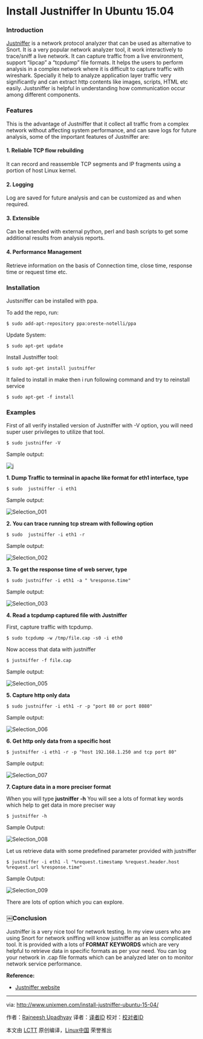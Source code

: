 Install Justniffer In Ubuntu 15.04
================================================================================
### Introduction ###

[Justniffer][1] is a network protocol analyzer that can be used as alternative to Snort. It is a very popular network analyzer tool, it work interactively to trace/sniff a live network. It can capture traffic from a live environment, support “lipcap” a “tcpdump” file formats. It helps the users to perform analysis in a complex network where it is difficult to capture traffic with wireshark. Specially it help to analyze application layer traffic very significantly and can extract http contents like images, scripts, HTML etc easily. Justsniffer is helpful in understanding how communication occur among different components.

### Features ###

This is the advantage of Justniffer that it collect all traffic from a complex network without affecting system performance, and can save logs for future analysis, some of the important features of Justniffer are:

#### 1. Reliable TCP flow rebuilding ####

It can record and reassemble TCP segments and IP fragments using a portion of host Linux kernel.

#### 2. Logging ####

Log are saved for future analysis and can be customized as and when required.

#### 3. Extensible ####

Can be extended with external  python, perl and bash scripts to get some additional results from analysis reports.

#### 4. Performance Management ####

Retrieve  information on the basis of Connection time, close time, response time or request time etc.

### Installation ###

Justsniffer can be installed with ppa.

To add the repo, run:

    $ sudo add-apt-repository ppa:oreste-notelli/ppa

Update System:

    $ sudo apt-get update

Install Justniffer tool:

    $ sudo apt-get install justniffer

It failed to install in make then i run following command and try to reinstall service

    $ sudo apt-get -f install

### Examples ###

First of all verify installed version of Justniffer with -V option, you will need super user privileges to utilize that tool.

    $ sudo justniffer -V

Sample output:

![j](http://www.unixmen.com/wp-content/uploads/2015/09/j.png)

**1. Dump Traffic to terminal in apache like format for eth1 interface, type**

    $ sudo  justniffer -i eth1

Sample output:

![Selection_001](http://www.unixmen.com/wp-content/uploads/2015/09/Selection_0013.png)

**2. You can trace running tcp stream with following option**

    $ sudo  justniffer -i eth1 -r

Sample output:

![Selection_002](http://www.unixmen.com/wp-content/uploads/2015/09/Selection_0023.png)

**3. To get the response time of web server, type**

    $ sudo justniffer -i eth1 -a " %response.time"

Sample output:

![Selection_003](http://www.unixmen.com/wp-content/uploads/2015/09/Selection_0033.png)

**4. Read a tcpdump captured file with Justniffer**

First, capture traffic with tcpdump.

    $ sudo tcpdump -w /tmp/file.cap -s0 -i eth0

Now access that data with justniffer

    $ justniffer -f file.cap

Sample output:

![Selection_005](http://www.unixmen.com/wp-content/uploads/2015/09/Selection_0056.png)

**5. Capture http only data**

    $ sudo justniffer -i eth1 -r -p "port 80 or port 8080"

Sample output:

![Selection_006](http://www.unixmen.com/wp-content/uploads/2015/09/Selection_0064.png)

**6.  Get http only data from a specific host**

    $ justniffer -i eth1 -r -p "host 192.168.1.250 and tcp port 80"

Sample output:

![Selection_007](http://www.unixmen.com/wp-content/uploads/2015/09/Selection_0074.png)

**7. Capture data in a more preciser format**

When you will type **justniffer -h** You will see a lots of format key words which help to get data in more preciser  way

    $ justniffer -h

Sample Output:

![Selection_008](http://www.unixmen.com/wp-content/uploads/2015/09/Selection_0083.png)

Let us retrieve data with some predefined parameter provided with justniffer

    $ justniffer -i eth1 -l "%request.timestamp %request.header.host %request.url %response.time"

Sample Output:

![Selection_009](http://www.unixmen.com/wp-content/uploads/2015/09/Selection_0094.png)

There are lots of option which you can explore.

### ￼Conclusion ###

Justniffer is a very nice tool for network testing. In my view users who are using Snort for network sniffing will know justniffer as an less complicated tool. It is provided with a lots of  **FORMAT KEYWORDS** which are very helpful to retrieve data in specific formats as per your need. You can log your network in .cap file formats which can be analyzed later on to monitor network service performance.

**Reference:**

- [Justniffer website][2]

--------------------------------------------------------------------------------

via: http://www.unixmen.com/install-justniffer-ubuntu-15-04/

作者：[Rajneesh Upadhyay][a]
译者：[译者ID](https://github.com/译者ID)
校对：[校对者ID](https://github.com/校对者ID)

本文由 [LCTT](https://github.com/LCTT/TranslateProject) 原创编译，[Linux中国](https://linux.cn/) 荣誉推出

[a]:http://www.unixmen.com/author/rajneesh/
[1]:http://sourceforge.net/projects/justniffer/?source=directory
[2]:http://justniffer.sourceforge.net/